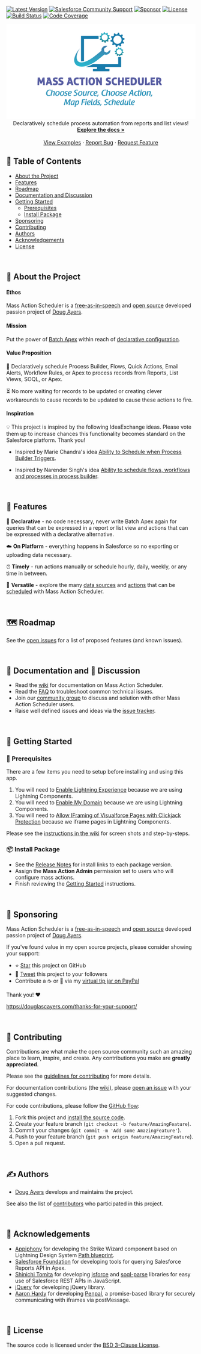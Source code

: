 <!-- SHIELDS -->
[![Latest Version][version-shield]][version-url]
[![Salesforce Community Support][community-shield]][community-url]
[![Sponsor][sponsor-shield]][sponsor-url]
[![License][license-shield]][license-url]
[![Build Status][cicd-shield]][cicd-url]
[![Code Coverage][codecov-shield]][codecov-url]

<!-- PROJECT LOGO -->
<p align="center">
  <a href="https://github.com/douglascayers-org/sfdx-mass-action-scheduler/">
    <img src="images/mas-logo.png" alt="Mass Action Scheduler Logo" border="0" />
  </a>
  <br />
  Declaratively schedule process automation from reports and list views!
  <br />
  <a href="https://github.com/douglascayers-org/sfdx-mass-action-scheduler/wiki"><strong>Explore the docs »</strong></a>
  <br />
  <br />
  <a href="https://github.com/douglascayers-org/sfdx-mass-action-scheduler/wiki/Examples">View Examples</a>
  ·
  <a href="https://github.com/douglascayers-org/sfdx-mass-action-scheduler/issues">Report Bug</a>
  ·
  <a href="https://github.com/douglascayers-org/sfdx-mass-action-scheduler/issues">Request Feature</a>
</p>

## 📝 Table of Contents

* [About the Project](#-about-the-project)
* [Features](#-features)
* [Roadmap](#-roadmap)
* [Documentation and Discussion](#-documentation-and--discussion)
* [Getting Started](#-getting-started)
  - [Prerequisites](#-prerequisites)
  - [Install Package](#-install-package)
* [Sponsoring](#-sponsoring)
* [Contributing](#-contributing)
* [Authors](#️-authors)
* [Acknowledgements](#-acknowledgements)
* [License](#-license)

<br />

## 🧐 About the Project

#### Ethos

Mass Action Scheduler is a [free-as-in-speech](https://www.howtogeek.com/howto/31717/what-do-the-phrases-free-speech-vs.-free-beer-really-mean/) and [open source](https://opensource.com/resources/what-open-source) developed passion project of [Doug Ayers](https://douglascayers.com).

#### Mission

Put the power of [Batch Apex](https://developer.salesforce.com/docs/atlas.en-us.apexcode.meta/apexcode/apex_batch.htm) within reach of [declarative configuration](https://help.salesforce.com/articleView?id=extend_click_intro.htm&type=5).

#### Value Proposition

🚀 Declaratively schedule Process Builder, Flows, Quick Actions, Email Alerts, Workflow Rules, or Apex to process records from Reports, List Views, SOQL, or Apex.

⏳ No more waiting for records to be updated or creating clever workarounds to cause records to be updated to cause these actions to fire.

#### Inspiration

💡 This project is inspired by the following IdeaExchange ideas. Please vote them up to increase chances this functionality becomes standard on the Salesforce platform. Thank you!

  * Inspired by Marie Chandra's idea [Ability to Schedule when Process Builder Triggers](https://success.salesforce.com/ideaView?id=08730000000DjEmAAK).

  * Inspired by Narender Singh's idea [Ability to schedule flows, workflows and processes in process builder](https://success.salesforce.com/ideaView?id=0873A000000EA71QAG).

<br />

## 🎈 Features

🙌 **Declarative** - no code necessary, never write Batch Apex again for queries that can be expressed in a report or list view and actions that can be expressed with a declarative alternative.

☁️ **On Platform** - everything happens in Salesforce so no exporting or uploading data necessary.

⏰ **Timely** - run actions manually or schedule hourly, daily, weekly, or any time in between.

🦄 **Versatile** - explore the many [data sources](https://github.com/douglascayers-org/sfdx-mass-action-scheduler/wiki/Sources) and [actions](https://github.com/douglascayers-org/sfdx-mass-action-scheduler/wiki/Actions) that can be [scheduled](https://github.com/douglascayers-org/sfdx-mass-action-scheduler/wiki/Scheduling) with Mass Action Scheduler.

<br />

## 🗺 Roadmap

See the [open issues](https://github.com/douglascayers-org/sfdx-mass-action-scheduler/issues) for a list of proposed features (and known issues).

<br />

## 📘 Documentation and 💬 Discussion

* Read the [wiki](https://github.com/douglascayers-org/sfdx-mass-action-scheduler/wiki) for documentation on Mass Action Scheduler.
* Read the [FAQ](https://github.com/douglascayers-org/sfdx-mass-action-scheduler/wiki/Frequently-Asked-Questions) to troubleshoot common technical issues.
* Join our [community group](https://success.salesforce.com/_ui/core/chatter/groups/GroupProfilePage?g=0F93A000000LhvN) to discuss and solution with other Mass Action Scheduler users.
* Raise well defined issues and ideas via the [issue tracker](https://github.com/douglascayers/sfdx-mass-action-scheduler/issues).

<br />

## 👋 Getting Started

### 🚨 Prerequisites

There are a few items you need to setup before installing and using this app.

1. You will need to [Enable Lightning Experience](https://github.com/douglascayers-org/sfdx-mass-action-scheduler/wiki/Prerequisites#1-enable-lightning-experience) because we are using Lightning Components.
2. You will need to [Enable My Domain](https://github.com/douglascayers-org/sfdx-mass-action-scheduler/wiki/Prerequisites#2-enable-my-domain) because we are using Lightning Components.
3. You will need to [Allow IFraming of Visualforce Pages with Clickjack Protection](https://github.com/douglascayers-org/sfdx-mass-action-scheduler/wiki/Prerequisites#3-allow-iframing-of-visualforce-pages-with-clickjack-protection) because we iframe pages in Lightning Components.

Please see the [instructions in the wiki](https://github.com/douglascayers-org/sfdx-mass-action-scheduler/wiki/Prerequisites) for screen shots and step-by-steps.

### 📦 Install Package

* See the [Release Notes](https://github.com/douglascayers-org/sfdx-mass-action-scheduler/wiki/Release-Notes) for install links to each package version.
* Assign the **Mass Action Admin** permission set to users who will configure mass actions.
* Finish reviewing the [Getting Started](https://github.com/douglascayers-org/sfdx-mass-action-scheduler/wiki/Getting-Started) instructions.

<br />

## 💎 Sponsoring

Mass Action Scheduler is a [free-as-in-speech](https://www.howtogeek.com/howto/31717/what-do-the-phrases-free-speech-vs.-free-beer-really-mean/) and [open source](https://opensource.com/resources/what-open-source) developed passion project of [Doug Ayers](https://douglascayers.com).

If you've found value in my open source projects, please consider showing your support:
  * ⭐️ [Star](https://github.com/douglascayers-org/sfdx-mass-action-scheduler) this project on GitHub
  * 📣 [Tweet](https://twitter.com/intent/tweet/?url=https%3A%2F%2Fgithub.com%2Fdouglascayers-org%2Fsfdx-mass-action-scheduler&text=%F0%9F%9A%80%20Declaratively%20schedule%20Process%20Builder%2C%20Flows%2C%20Quick%20Actions%2C%20Email%20Alerts%2C%20Workflow%20Rules%2C%20or%20Apex%20to%20process%20records%20from%20Reports%2C%20List%20Views%2C%20SOQL%2C%20or%20Apex%20with%20%23MassActionScheduler%20by%20%40DouglasCAyers&related=douglascayers%2Csalesforcedevs&hashtags=salesforce) this project to your followers
  * Contribute a ☕️ or 🌮 via my [virtual tip jar on PayPal](https://www.paypal.me/douglascayers/)

Thank you! ❤️

https://douglascayers.com/thanks-for-your-support/

<br />

## 🙏 Contributing

Contributions are what make the open source community such an amazing place to learn, inspire, and create. Any contributions you make are **greatly appreciated**.

Please see the [guidelines for contributing](CONTRIBUTING.md) for more details.

For documentation contributions (the [wiki](https://github.com/douglascayers-org/sfdx-mass-action-scheduler/wiki)), please [open an issue](https://github.com/douglascayers-org/sfdx-mass-action-scheduler/issues) with your suggested changes.

For code contributions, please follow the [GitHub flow](https://help.github.com/en/articles/github-flow):
1. Fork this project and [install the source code](https://github.com/douglascayers-org/sfdx-mass-action-scheduler/wiki/Install-Source-Code).
2. Create your feature branch (`git checkout -b feature/AmazingFeature`).
3. Commit your changes (`git commit -m 'Add some AmazingFeature'`).
4. Push to your feature branch (`git push origin feature/AmazingFeature`).
5. Open a pull request.

<br />

## ✍️ Authors

* [Doug Ayers](https://douglascayers.com) develops and maintains the project.

See also the list of [contributors](https://github.com/douglascayers-org/sfdx-mass-action-scheduler/contributors) who participated in this project.

<br />

## 🎉 Acknowledgements

* [Appiphony](http://www.lightningstrike.io) for developing the Strike Wizard component based on Lightning Design System [Path blueprint](https://www.lightningdesignsystem.com/components/path/).
* [Salesforce Foundation](https://github.com/SalesforceFoundation/CampaignTools) for developing tools for querying Salesforce Reports API in Apex.
* [Shinichi Tomita](https://twitter.com/stomita) for developing [jsforce](https://jsforce.github.io/) and [soql-parse](https://github.com/stomita/soql-parse) libraries for easy use of Salesforce REST APIs in JavaScript.
* [jQuery](https://jquery.com/) for developing jQuery library.
* [Aaron Hardy](https://twitter.com/aaronius) for developing [Penpal](https://github.com/Aaronius/penpal), a promise-based library for securely communicating with iframes via postMessage.

<br />

## 👀 License

The source code is licensed under the [BSD 3-Clause License](LICENSE).

<!-- MARKDOWN LINKS & IMAGES -->

[version-shield]: https://img.shields.io/github/tag/douglascayers-org/sfdx-mass-action-scheduler.svg?label=release&color=green
[version-url]: https://github.com/douglascayers-org/sfdx-mass-action-scheduler/wiki/Release-Notes

[license-shield]: https://img.shields.io/github/license/douglascayers-org/sfdx-mass-action-scheduler.svg?label=license&color=green
[license-url]: LICENSE

[community-shield]: https://img.shields.io/badge/-Join_our_Community-blue.svg?logo=salesforce&logoColor=white
[community-url]: https://success.salesforce.com/_ui/core/chatter/groups/GroupProfilePage?g=0F93A000000LhvN

[cicd-shield]: https://img.shields.io/circleci/build/github/douglascayers-org/sfdx-mass-action-scheduler/develop.svg?logo=circleci
[cicd-url]: https://circleci.com/gh/douglascayers-org/sfdx-mass-action-scheduler/tree/develop

[codecov-shield]: https://img.shields.io/codecov/c/github/douglascayers-org/sfdx-mass-action-scheduler/develop.svg?logo=codecov
[codecov-url]: https://codecov.io/gh/douglascayers-org/sfdx-mass-action-scheduler

<!-- https://stackoverflow.com/questions/42679712/why-does-the-red-heart-emoji-require-two-code-points-but-the-other-colored-hear -->
[sponsor-shield]: https://img.shields.io/badge/-💜_Sponsor_this_project-ff69b4.svg
[sponsor-url]: https://github.com/douglascayers-org/sfdx-mass-action-scheduler/blob/master/README.md#-sponsoring

